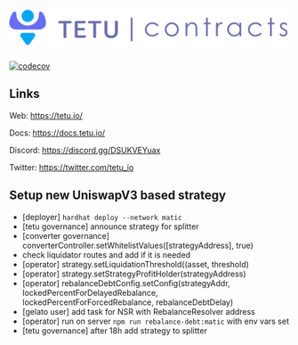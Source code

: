 # <img src="tetu_contracts.svg" alt="Tetu.io">

[![codecov](https://codecov.io/gh/tetu-io/tetu-v2-strategies-polygon/branch/master/graph/badge.svg?token=FJ38EG24U7)](https://codecov.io/gh/tetu-io/tetu-v2-strategies-polygon)

## Links

Web: https://tetu.io/

Docs: https://docs.tetu.io/

Discord: https://discord.gg/DSUKVEYuax

Twitter: https://twitter.com/tetu_io

## Setup new UniswapV3 based strategy

* [deployer] ```hardhat deploy --network matic```
* [tetu governance] announce strategy for splitter
* [converter governance] converterController.setWhitelistValues([strategyAddress], true)
* check liquidator routes and add if it is needed
* [operator] strategy.setLiquidationThreshold((asset, threshold)
* [operator] strategy.setStrategyProfitHolder(strategyAddress)
* [operator] rebalanceDebtConfig.setConfig(strategyAddr, lockedPercentForDelayedRebalance, lockedPercentForForcedRebalance, rebalanceDebtDelay)
* [gelato user] add task for NSR with RebalanceResolver address
* [operator] run on server ```npm run rebalance-debt:matic``` with env vars set
* [tetu governance] after 18h add strategy to splitter
